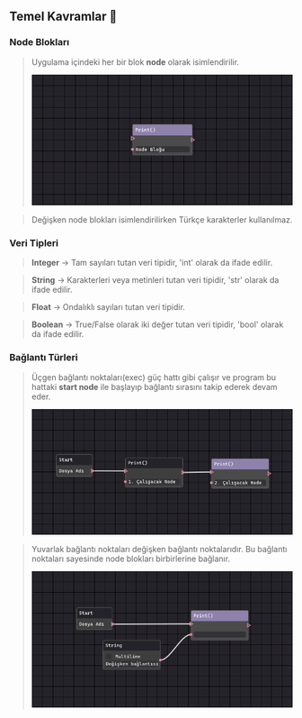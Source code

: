 ## Temel Kavramlar :pushpin:

### Node Blokları
> Uygulama içindeki her bir blok **node** olarak isimlendirilir.
>
> ![Node Bloğu](https://github.com/Apegra/Software-Teacher/blob/main/Temel-Kavramlar/images/node_block.png?raw=true)

> Değişken node blokları isimlendirilirken Türkçe karakterler kullanılmaz.

### Veri Tipleri

> **Integer** -> Tam sayıları tutan veri tipidir, 'int' olarak da ifade edilir.

> **String**  -> Karakterleri veya metinleri tutan veri tipidir, 'str' olarak da ifade edilir.

> **Float**   -> Ondalıklı sayıları tutan veri tipidir.

> **Boolean** -> True/False olarak iki değer tutan veri tipidir, 'bool' olarak da ifade edilir.

### Bağlantı Türleri

> Üçgen bağlantı noktaları(exec) güç hattı gibi çalışır ve program bu hattaki **start node** ile başlayıp bağlantı sırasını takip ederek devam eder.
>
> ![Exec Bağlantısı](https://github.com/Apegra/Software-Teacher/blob/main/Temel-Kavramlar/images/exec_connection.png?raw=true)

> Yuvarlak bağlantı noktaları değişken bağlantı noktalarıdır. Bu bağlantı noktaları sayesinde node blokları birbirlerine bağlanır.
>
> ![Exec Bağlantısı](https://github.com/Apegra/Software-Teacher/blob/main/Temel-Kavramlar/images/variable_connection.png?raw=true)